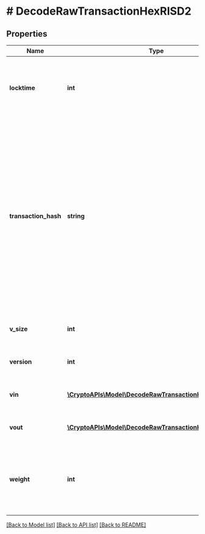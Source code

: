 # # DecodeRawTransactionHexRISD2

## Properties

Name | Type | Description | Notes
------------ | ------------- | ------------- | -------------
**locktime** | **int** | Represents the time at which a particular transaction can be added to the blockchain. |
**transaction_hash** | **string** | Represents the same as transactionId for account-based protocols like Ethereum, while it could be different in UTXO-based protocols like Bitcoin. E.g., in UTXO-based protocols hash is different from transactionId for SegWit transactions. |
**v_size** | **int** | Represents the virtual size of this transaction. |
**version** | **int** | Represents transaction version number |
**vin** | [**\CryptoAPIs\Model\DecodeRawTransactionHexRISD2Vin[]**](DecodeRawTransactionHexRISD2Vin.md) | Represents the transaction inputs. |
**vout** | [**\CryptoAPIs\Model\DecodeRawTransactionHexRISD2Vout[]**](DecodeRawTransactionHexRISD2Vout.md) | Represents the transaction outputs. |
**weight** | **int** | Represents the size of a block, measured in weight units and including the segwit discount. | [optional]

[[Back to Model list]](../../README.md#models) [[Back to API list]](../../README.md#endpoints) [[Back to README]](../../README.md)
